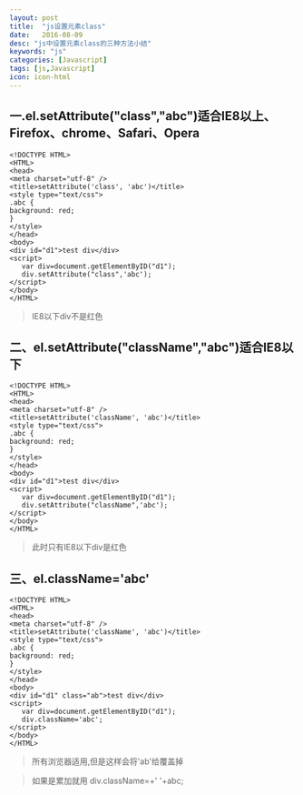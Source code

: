 ```yaml
---
layout: post
title:  "js设置元素class"
date:   2016-08-09
desc: "js中设置元素class的三种方法小结"
keywords: "js"
categories: [Javascript]
tags: [js,Javascript]
icon: icon-html
---
```


一.el.setAttribute("class","abc")适合IE8以上、Firefox、chrome、Safari、Opera 
------
	<!DOCTYPE HTML> 
	<HTML> 
	<head> 
	<meta charset="utf-8" /> 
	<title>setAttribute('class', 'abc')</title> 
	<style type="text/css"> 
	.abc { 
	background: red; 
	} 
	</style> 
	</head> 
	<body> 
	<div id="d1">test div</div> 
	<script> 
       var div=document.getElementByID("d1");
       div.setAttribute("class",'abc');
    </script>
    </body>
    </HTML>
>IE8以下div不是红色


二、el.setAttribute("className","abc")适合IE8以下
------
    <!DOCTYPE HTML> 
	<HTML> 
	<head> 
	<meta charset="utf-8" /> 
	<title>setAttribute('className', 'abc')</title> 
	<style type="text/css"> 
	.abc { 
	background: red; 
	} 
	</style> 
	</head> 
	<body> 
	<div id="d1">test div</div> 
	<script> 
       var div=document.getElementByID("d1");
       div.setAttribute("className",'abc');
    </script>
    </body>
    </HTML>
>此时只有IE8以下div是红色

三、el.className='abc'
------
    <!DOCTYPE HTML> 
	<HTML> 
	<head> 
	<meta charset="utf-8" /> 
	<title>setAttribute('className', 'abc')</title> 
	<style type="text/css"> 
	.abc { 
	background: red; 
	} 
	</style> 
	</head> 
	<body> 
	<div id="d1" class="ab">test div</div> 
	<script> 
       var div=document.getElementByID("d1");
       div.className='abc';
    </script>
    </body>
    </HTML>
>所有浏览器适用,但是这样会将'ab'给覆盖掉

>如果是累加就用 div.className=+' '+abc;